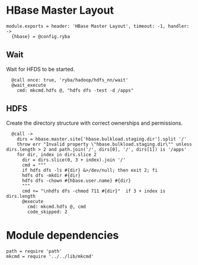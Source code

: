 
# HBase Master Layout

    module.exports = header: 'HBase Master Layout', timeout: -1, handler: ->
      {hbase} = @config.ryba

## Wait

Wait for HFDS to be started.

      @call once: true, 'ryba/hadoop/hdfs_nn/wait'
      @wait_execute
        cmd: mkcmd.hdfs @, "hdfs dfs -test -d /apps"

## HDFS

Create the directory structure with correct ownerships and permissions.

      @call ->
        dirs = hbase.master.site['hbase.bulkload.staging.dir'].split '/'
        throw err "Invalid property \"hbase.bulkload.staging.dir\"" unless dirs.length > 2 and path.join('/', dirs[0], '/', dirs[1]) is '/apps'
        for dir, index in dirs.slice 2
          dir = dirs.slice(0, 3 + index).join '/'
          cmd = """
          if hdfs dfs -ls #{dir} &>/dev/null; then exit 2; fi
          hdfs dfs -mkdir #{dir}
          hdfs dfs -chown #{hbase.user.name} #{dir}
          """
          cmd += "\nhdfs dfs -chmod 711 #{dir}"  if 3 + index is dirs.length
          @execute
            cmd: mkcmd.hdfs @, cmd
            code_skipped: 2

# Module dependencies

    path = require 'path'
    mkcmd = require '../../lib/mkcmd'

